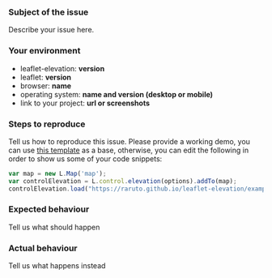 <!-- README: please provide as much detail as possible in the format below (or delete any unnecessary lines) -->

### Subject of the issue
Describe your issue here.

### Your environment
* leaflet-elevation: __version__
* leaflet: __version__
* browser: __name__
* operating system: __name and version (desktop or mobile)__
* link to your project: __url or screenshots__

### Steps to reproduce
Tell us how to reproduce this issue. Please provide a working demo, you can use [this template](https://jsfiddle.net/wgckfu03/) as a base, otherwise, you can edit the following in order to show us some of your code snippets:

```js
var map = new L.Map('map');
var controlElevation = L.control.elevation(options).addTo(map);
controlElevation.load("https://raruto.github.io/leaflet-elevation/examples/via-emilia.gpx");
```

### Expected behaviour
Tell us what should happen

### Actual behaviour
Tell us what happens instead

<!-- FINAL CHECKS: please double check the TITLE of the issue and be sure you have attached any SCREENSHOTS or external LINKS that may help to understand the problem -->
